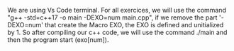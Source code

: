 
We are using Vs Code terminal. For all exercices, we will use the command "g++ -std=c++17 -o main -DEXO=num main.cpp", if we remove the part '-DEXO=num' that create the Macro EXO, the EXO is defined and unitialized by 1. So after compiling our c++ code, we will use the command ./main and then the program start (exo[num]).
